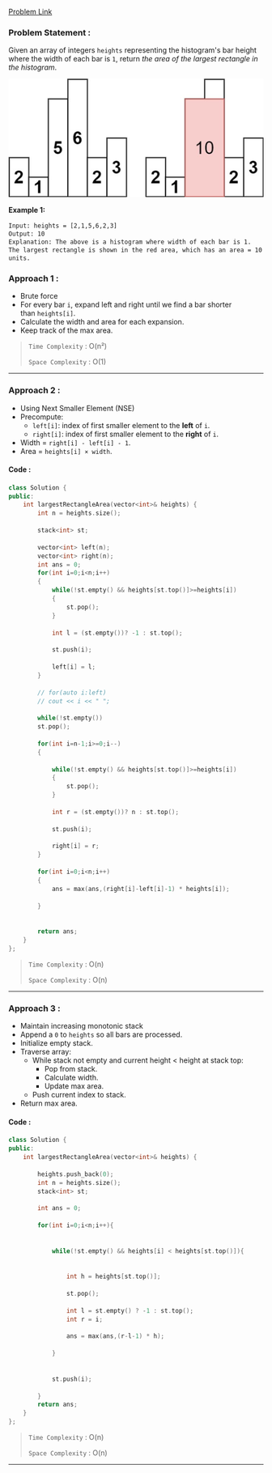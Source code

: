 [Problem Link](https://leetcode.com/problems/largest-rectangle-in-histogram/description/)
### Problem Statement : 

Given an array of integers `heights` representing the histogram's bar height where the width of each bar is `1`, return _the area of the largest rectangle in the histogram_.

 ![img](../Images/histogram.jpg)

**Example 1:**

```
Input: heights = [2,1,5,6,2,3]
Output: 10
Explanation: The above is a histogram where width of each bar is 1.
The largest rectangle is shown in the red area, which has an area = 10 units.

```

### Approach 1 :
- Brute force
- For every bar `i`, expand left and right until we find a bar shorter than `heights[i]`.
- Calculate the width and area for each expansion.
- Keep track of the max area.

> `Time Complexity` : O(n²)
> 
> `Space Complexity` : O(1) 


---

###  Approach 2 :

- Using Next Smaller Element (NSE)
-  Precompute:
    - `left[i]`: index of first smaller element to the **left** of `i`.
    - `right[i]`: index of first smaller element to the **right** of `i`.
- Width = `right[i] - left[i] - 1`.
- Area = `heights[i] × width`.


#### Code :

```cpp
class Solution {
public:
    int largestRectangleArea(vector<int>& heights) {
        int n = heights.size();

        stack<int> st;

        vector<int> left(n);
        vector<int> right(n);
        int ans = 0;
        for(int i=0;i<n;i++)
        {
            while(!st.empty() && heights[st.top()]>=heights[i])
            {
                st.pop();
            }
            
            int l = (st.empty())? -1 : st.top();

            st.push(i);

            left[i] = l;
        }

        // for(auto i:left)
        // cout << i << " ";

        while(!st.empty())
        st.pop();

        for(int i=n-1;i>=0;i--)
        {
           
            while(!st.empty() && heights[st.top()]>=heights[i])
            {
                st.pop();
            }
            
            int r = (st.empty())? n : st.top();

            st.push(i);

            right[i] = r;
        }
        
        for(int i=0;i<n;i++)
        {
            ans = max(ans,(right[i]-left[i]-1) * heights[i]);
            
        }
        

        return ans;
    }
};
```


> `Time Complexity` : O(n) 
> 
> `Space Complexity` : O(n)

---

### Approach 3 :

- Maintain increasing monotonic stack
- Append a `0` to `heights` so all bars are processed.
- Initialize empty stack.
- Traverse array:
    - While stack not empty and current height < height at stack top:
        - Pop from stack.
        - Calculate width.
        - Update max area.
    - Push current index to stack.
- Return max area.

#### Code :


```cpp
class Solution {
public:
    int largestRectangleArea(vector<int>& heights) {
        
        heights.push_back(0);
        int n = heights.size();
        stack<int> st;

        int ans = 0;

        for(int i=0;i<n;i++){


            while(!st.empty() && heights[i] < heights[st.top()]){

                
                int h = heights[st.top()];

                st.pop();

                int l = st.empty() ? -1 : st.top(); 
                int r = i;

                ans = max(ans,(r-l-1) * h);
            
            }

           
            st.push(i);

        }
        return ans;
    }
};

```


> `Time Complexity` : O(n) 
> 
> `Space Complexity` : O(n)

---
